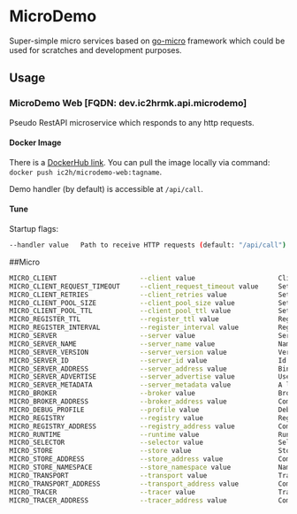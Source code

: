 # MicroDemo

Super-simple micro services based on [go-micro](https://github.com/micro/micro) 
framework which could be used for scratches and development purposes.

## Usage

### MicroDemo Web [FQDN: dev.ic2hrmk.api.microdemo]

Pseudo RestAPI microservice which responds to any http requests.

#### Docker Image

There is a [DockerHub link](https://hub.docker.com/repository/docker/ic2h/microdemo-web).
You can pull the image locally via command: `docker push ic2h/microdemo-web:tagname`.

Demo handler (by default) is accessible at `/api/call`.

#### Tune

Startup flags:
~~~bash
--handler value   Path to receive HTTP requests (default: "/api/call") [$MICRODEMO_WEB_HANDLER]
~~~

##Micro

~~~bash
MICRO_CLIENT                     --client value                     Client for go-micro; rpc
MICRO_CLIENT_REQUEST_TIMEOUT     --client_request_timeout value     Sets the client request timeout. e.g 500ms, 5s, 1m. Default: 5s
MICRO_CLIENT_RETRIES             --client_retries value             Sets the client retries. Default: 1 (default: 1)
MICRO_CLIENT_POOL_SIZE           --client_pool_size value           Sets the client connection pool size. Default: 1 (default: 0)
MICRO_CLIENT_POOL_TTL            --client_pool_ttl value            Sets the client connection pool ttl. e.g 500ms, 5s, 1m. Default: 1m
MICRO_REGISTER_TTL               --register_ttl value               Register TTL in seconds (default: 60)
MICRO_REGISTER_INTERVAL          --register_interval value          Register interval in seconds (default: 30)
MICRO_SERVER                     --server value                     Server for go-micro; rpc
MICRO_SERVER_NAME                --server_name value                Name of the server. go.micro.srv.example
MICRO_SERVER_VERSION             --server_version value             Version of the server. 1.1.0
MICRO_SERVER_ID                  --server_id value                  Id of the server. Auto-generated if not specified
MICRO_SERVER_ADDRESS             --server_address value             Bind address for the server. 127.0.0.1:8080
MICRO_SERVER_ADVERTISE           --server_advertise value           Used instead of the server_address when registering with discovery. 127.0.0.1:8080
MICRO_SERVER_METADATA            --server_metadata value            A list of key-value pairs defining metadata. version=1.0.0
MICRO_BROKER                     --broker value                     Broker for pub/sub. http, nats, rabbitmq
MICRO_BROKER_ADDRESS             --broker_address value             Comma-separated list of broker addresses
MICRO_DEBUG_PROFILE              --profile value                    Debug profiler for cpu and memory stats
MICRO_REGISTRY                   --registry value                   Registry for discovery. etcd, mdns
MICRO_REGISTRY_ADDRESS           --registry_address value           Comma-separated list of registry addresses
MICRO_RUNTIME                    --runtime value                    Runtime for building and running services e.g local, kubernetes (default: "local")
MICRO_SELECTOR                   --selector value                   Selector used to pick nodes for querying
MICRO_STORE                      --store value                      Store used for key-value storage
MICRO_STORE_ADDRESS              --store_address value              Comma-separated list of store addresses
MICRO_STORE_NAMESPACE            --store_namespace value            Namespace for store data
MICRO_TRANSPORT                  --transport value                  Transport mechanism used; http (default: "nats")
MICRO_TRANSPORT_ADDRESS          --transport_address value          Comma-separated list of transport addresses
MICRO_TRACER                     --tracer value                     Tracer for distributed tracing, e.g. memory, jaeger (default: "memory")
MICRO_TRACER_ADDRESS             --tracer_address value             Comma-separated list of tracer addresses
~~~

